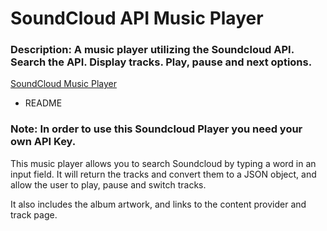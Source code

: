 # SoundCloud API Music Player
### Description: A music player utilizing the Soundcloud API. Search the API. Display tracks. Play, pause and next options.

[SoundCloud Music Player](../soundcloud.gif)

* README

### Note: In order to use this Soundcloud Player you need your own API Key.

This music player allows you to search Soundcloud by typing a word in an input field. It will return the tracks and convert them to a JSON object, and allow the user to play, pause and switch tracks.

It also includes the album artwork, and links to the content provider and track page.
